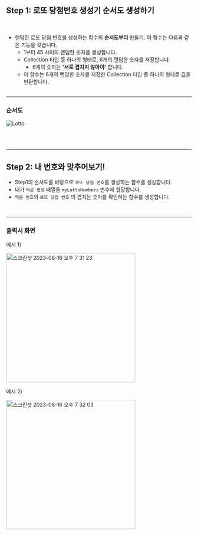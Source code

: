 ## Step 1: 로또 당첨번호 생성기 순서도 생성하기
<br>

- 랜덤한 로또 당첨 번호를 생성하는 함수의 **순서도부터** 만들기. 이 함수는 다음과 같은 기능을 갖습니다.
    - 1부터 45 사이의 랜덤한 숫자를 생성합니다.
    - Collection 타입 중 하나의 형태로, 6개의 랜덤한 숫자를 저장합니다.
        - 6개의 숫자는 **'서로 겹치지 않아야'** 합니다.
    - 이 함수는 6개의 랜덤한 숫자를 저장한 Collection 타입 중 하나의 형태로 값을 반환합니다.
<br><br>

---

### 순서도

![Lotto](https://github.com/minsik321/Java-Workspace/assets/141251335/93ca69bc-8a69-44e4-b5ad-655c7841fac2)

<br><br>

---

## Step 2:  내 번호와 맞추어보기!

- Step1의 순서도를 바탕으로 `로또 당첨 번호`를 생성하는 함수를 생성합니다.
- 내가 `찍은 번호` 배열을 `myLottoNumbers` 변수에 할당합니다.
- `찍은 번호`와 `로또 당첨 번호` 의 겹치는 숫자를 확인하는 함수를 생성합니다.

<br>

---

### 출력시 화면

예시 1)

<img width="350" alt="스크린샷 2023-08-16 오후 7 31 23" src="https://github.com/minsik321/Java-Workspace/assets/141251335/5ee3608e-b042-45da-9761-3639070dc81d">

예시 2)

<img width="350" alt="스크린샷 2023-08-16 오후 7 32 03" src="https://github.com/minsik321/Java-Workspace/assets/141251335/1944c56b-f880-4ee5-8885-fd8993616a98">
